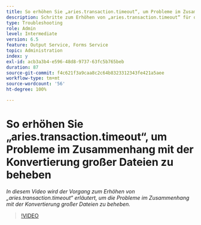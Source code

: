 ```yaml
---
title: So erhöhen Sie „aries.transaction.timeout“, um Probleme im Zusammenhang mit der Konvertierung großer Dateien zu beheben
description: Schritte zum Erhöhen von „aries.transaction.timeout“ für die Konvertierung großer Dateien
type: Troubleshooting
role: Admin
level: Intermediate
version: 6.5
feature: Output Service, Forms Service
topic: Administration
index: y
exl-id: acb3a3b4-e596-48d8-9737-63fc5b765beb
duration: 87
source-git-commit: f4c621f3a9caa8c2c64b8323312343fe421a5aee
workflow-type: tm+mt
source-wordcount: '56'
ht-degree: 100%

---
```


# So erhöhen Sie „aries.transaction.timeout“, um Probleme im Zusammenhang mit der Konvertierung großer Dateien zu beheben

*In diesem Video wird der Vorgang zum Erhöhen von „aries.transaction.timeout“ erläutert, um die Probleme im Zusammenhang mit der Konvertierung großer Dateien zu beheben.*

>[!VIDEO](https://video.tv.adobe.com/v/335502?quality=12&learn=on)

